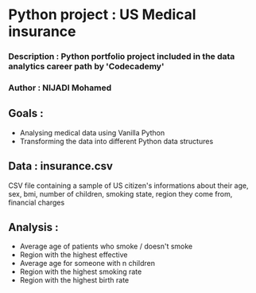 # Python project : US Medical insurance

### Description : Python portfolio project included in the data analytics career path by 'Codecademy'

### Author : NIJADI Mohamed

## Goals : 

* Analysing medical data using Vanilla Python
* Transforming the data into different Python data structures

## Data : insurance.csv 

CSV file containing a sample of US citizen's informations about their age, sex, bmi, number of children, smoking state, region they come from, financial charges

## Analysis :

* Average age of patients who smoke / doesn't smoke
* Region with the highest effective
* Average age for someone with n children
* Region with the highest smoking rate
* Region with the highest birth rate
